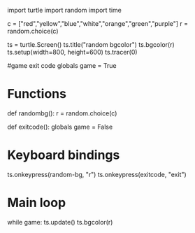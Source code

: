 import turtle
import random
import time


c = ["red","yellow","blue","white","orange","green","purple"]
r = random.choice(c)


ts = turtle.Screen()
ts.title("random bgcolor")
ts.bgcolor(r)
ts.setup(width=800, height=600)
ts.tracer(0)

#game exit code
globals
game = True

# Functions
def randombg():
    r = random.choice(c)

def exitcode():
    globals
    game = False
   
# Keyboard bindings
ts.onkeypress(random-bg, "r")
ts.onkeypress(exitcode, "exit")
# Main loop
while game:
    ts.update()
    ts.bgcolor(r)
